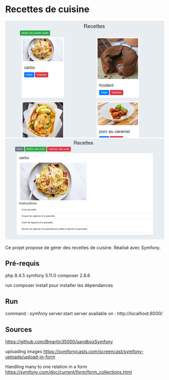 # Recettes de cuisine

![image](git.png)
![image](git2.png)

Ce projet propose de gérer des recettes de cuisine.
Réalisé avec Symfony.

## Pré-requis
php 8.4.5
symfony 5.11.0
composer 2.8.6

run composer install pour installer les dépendances

## Run
command : symfony server:start
server available on : http://localhost:8000/

## Sources
https://github.com/Bmartin35000/sandboxSymfony

uploading images
https://symfonycasts.com/screencast/symfony-uploads/upload-in-form

Handling many to one relation in a form
https://symfony.com/doc/current/form/form_collections.html
